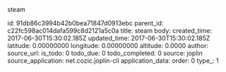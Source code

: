 steam



id: 91db86c3994b42b0bea71847d0913ebc
parent_id: c22fc598ac014dafa599c8d2121a5c0a
title: steam
body: 
created_time: 2017-06-30T15:30:02.185Z
updated_time: 2017-06-30T15:30:02.185Z
latitude: 0.00000000
longitude: 0.00000000
altitude: 0.0000
author: 
source_url: 
is_todo: 0
todo_due: 0
todo_completed: 0
source: joplin
source_application: net.cozic.joplin-cli
application_data: 
order: 0
type_: 1